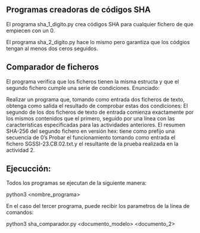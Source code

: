 ## Programas creadoras de códigos SHA

El programa sha_1_digito.py crea códigos SHA para cualquier fichero de que empiecen con un 0. 

El programa sha_2_digito.py hace lo mismo pero garantiza que los códgios tengan al menos dos ceros seguidos. 

## Comparador de ficheros

El programa verifica que los ficheros tienen la misma estructa y que el segundo fichero cumple una serie de condiciones. Enunciado:

Realizar un programa que, tomando como entrada dos ficheros de texto, obtenga como salida el resultado de comprobar estas dos condiciones: El segundo de los dos ficheros de texto de entrada comienza exactamente por los mismos contenidos que el primero, seguido por una línea con las características especificadas para las actividades anteriores. El resumen SHA-256 del segundo fichero en versión hex: tiene como prefijo una secuencia de 0’s Probar el funcionamiento tomando como entrada el fichero SGSSI-23.CB.02.txt.y el resultante de la prueba realizada en la actividad 2.

## Ejecucción:

Todos los programas se ejecutan de la siguiente manera: 

python3 <nombre_programa>

En el caso del tercer programa, puede recibir los parametros de la línea de comandos:

python3 sha_comparador.py <documento_modelo> <documento_2>
